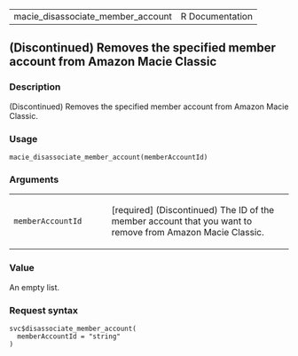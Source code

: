 <table style="width: 100%;">
<tbody>
<tr class="odd">
<td>macie_disassociate_member_account</td>
<td style="text-align: right;">R Documentation</td>
</tr>
</tbody>
</table>

## (Discontinued) Removes the specified member account from Amazon Macie Classic

### Description

(Discontinued) Removes the specified member account from Amazon Macie
Classic.

### Usage

    macie_disassociate_member_account(memberAccountId)

### Arguments

<table>
<colgroup>
<col style="width: 35%" />
<col style="width: 65%" />
</colgroup>
<tbody>
<tr class="odd">
<td><code
id="macie_disassociate_member_account_:_memberAccountId">memberAccountId</code></td>
<td><p>[required] (Discontinued) The ID of the member account that you
want to remove from Amazon Macie Classic.</p></td>
</tr>
</tbody>
</table>

### Value

An empty list.

### Request syntax

    svc$disassociate_member_account(
      memberAccountId = "string"
    )

